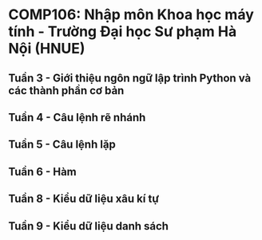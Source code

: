 # COMP106: Nhập môn Khoa học máy tính - Trường Đại học Sư phạm Hà Nội (HNUE)
## Tuần 3 - Giới thiệu ngôn ngữ lập trình Python và các thành phần cơ bản
## Tuần 4 - Câu lệnh rẽ nhánh
## Tuần 5 - Câu lệnh lặp
## Tuần 6 - Hàm
## Tuần 8 - Kiểu dữ liệu xâu kí tự
## Tuần 9 - Kiểu dữ liệu danh sách
